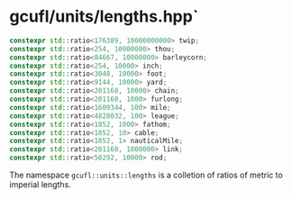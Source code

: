 # gcufl/units/lengths.hpp`
```cpp
constexpr std::ratio<176389, 10000000000> twip;
constexpr std::ratio<254, 10000000> thou;
constexpr std::ratio<84667, 10000000> barleycorn;
constexpr std::ratio<254, 10000> inch;
constexpr std::ratio<3048, 10000> foot;
constexpr std::ratio<9144, 10000> yard;
constexpr std::ratio<201168, 10000> chain;
constexpr std::ratio<201168, 1000> furlong;
constexpr std::ratio<1609344, 100> mile;
constexpr std::ratio<4828032, 100> league;
constexpr std::ratio<1852, 1000> fathom;
constexpr std::ratio<1852, 10> cable;
constexpr std::ratio<1852, 1> nauticalMile;
constexpr std::ratio<201168, 1000000> link;
constexpr std::ratio<50292, 10000> rod;
```
The namespace `gcufl::units::lengths` is a colletion of ratios of metric to imperial lengths.
